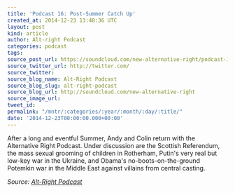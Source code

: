 ```yaml
---
title: 'Podcast 16: Post-Summer Catch Up'
created_at: 2014-12-23 13:48:36 UTC
layout: post
kind: article
author: Alt-right Podcast
categories: podcast
tags: 
source_post_url: https://soundcloud.com/new-alternative-right/podcast-16-post-summer-catch-up
source_twitter_url: http://twitter.com/
source_twitter: 
source_blog_name: Alt-Right Podcast
source_blog_slug: alt-right-podcast
source_blog_url: http://soundcloud.com/new-alternative-right
source_image_url: 
tweet_id: 
permalink: "/mntr/:categories/:year/:month/:day/:title/"
date: '2014-12-23T00:00:00.000+00:00'
---
```

After a long and eventful Summer, Andy and Colin return with the Alternative Right Podcast. Under discussion are the Scottish Referendum, the mass sexual grooming of children in Rotherham, Putin's very real but low-key war in the Ukraine, and Obama's no-boots-on-the-ground Potemkin war in the Middle East against villains from central casting.<div class="">
    <i>Source: <a href="http://soundcloud.com/new-alternative-right">Alt-Right Podcast</a></i>
</div>
